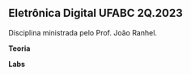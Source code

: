 <h2>Eletrônica Digital UFABC 2Q.2023</h2>

Disciplina ministrada pelo Prof. João Ranhel.

<p>
<b>Teoria</b>

<p>
<b>Labs</b>
